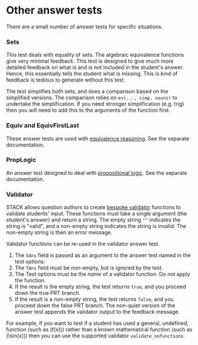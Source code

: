 # Other answer tests

There are a small number of answer tests for specific situations.

### Sets ###

This test deals with equality of sets.  The algebraic equivalence functions give very minimal feedback.  This test is designed to give much more detailed feedback on what is and _is not_ included in the student's answer.  Hence, this essentially tells the student what is missing.  This is kind of feedback is tedious to generate without this test.

The test simplifies both sets, and does a comparison based on the simplified versions.  The comparison relies on `ev(..., simp, nouns)` to undertake the simplification.  If you need stronger simplification (e.g. trig) then you will need to add this to the arguments of the function first.

### Equiv and EquivFirstLast ###

These answer tests are used with [equivalence reasoning](../../CAS/Equivalence_reasoning.md).  See the separate documentation.

### PropLogic ###

An answer test designed to deal with [propositional logic](../../Topics/Propositional_Logic.md).  See the separate documentation.

### Validator ###

STACK allows question authors to create [bespoke validator](../../CAS/Validator.md) functions to validate students' input.  These functions must take a single argument (the student's answer) and return a string.  The empty string `""` indicates the string is "valid", and a non-empty string indicates the string is invalid.  The non-empty string is then an error message.

Validator functions can be re-used in the validator answer test.

1. The `SAns` field is passed as an argument to the answer test named in the test _options_.
2. The `TAns` field must be non-empty, but is ignored by the test.
3. The Test options must be the _name_ of a validator function.  Do not apply the function.
4. If the result is the empty string, the test returns `true`, and you proceed down the true PRT branch.
5. If the result is a non-empty string, the test returns `false`, and you proceed down the false PRT branch.  The non-quiet version of the answer test appends the validator output to the feedback message.

For example, if you want to test if a student has used a general, undefined, function (such as \(f(x)\)) rather than a known mathematical function (such as \(\sin(x)\)) then you can use the supported validator `validate_nofunctions`.